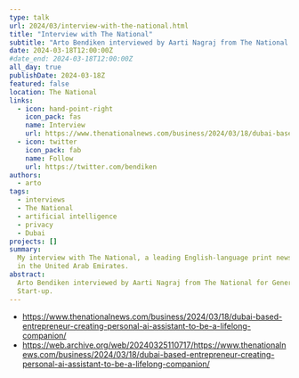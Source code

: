 ```yaml
---
type: talk
url: 2024/03/interview-with-the-national.html
title: "Interview with The National"
subtitle: "Arto Bendiken interviewed by Aarti Nagraj from The National for Generation Start-up."
date: 2024-03-18T12:00:00Z
#date_end: 2024-03-18T12:00:00Z
all_day: true
publishDate: 2024-03-18Z
featured: false
location: The National
links:
  - icon: hand-point-right
    icon_pack: fas
    name: Interview
    url: https://www.thenationalnews.com/business/2024/03/18/dubai-based-entrepreneur-creating-personal-ai-assistant-to-be-a-lifelong-companion/
  - icon: twitter
    icon_pack: fab
    name: Follow
    url: https://twitter.com/bendiken
authors:
  - arto
tags:
  - interviews
  - The National
  - artificial intelligence
  - privacy
  - Dubai
projects: []
summary:
  My interview with The National, a leading English-language print newspaper
  in the United Arab Emirates.
abstract:
  Arto Bendiken interviewed by Aarti Nagraj from The National for Generation
  Start-up.
---
```


- https://www.thenationalnews.com/business/2024/03/18/dubai-based-entrepreneur-creating-personal-ai-assistant-to-be-a-lifelong-companion/
- https://web.archive.org/web/20240325110717/https://www.thenationalnews.com/business/2024/03/18/dubai-based-entrepreneur-creating-personal-ai-assistant-to-be-a-lifelong-companion/
